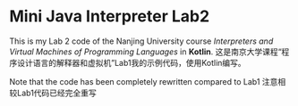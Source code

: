 # Mini Java Interpreter Lab2
This is my Lab 2 code of the Nanjing University course *Interpreters and Virtual Machines of Programming Languages* in **Kotlin**.
这是南京大学课程“程序设计语言的解释器和虚拟机”Lab1我的示例代码，使用Kotlin编写。

Note that the code has been completely rewritten compared to Lab1
注意相较Lab1代码已经完全重写
